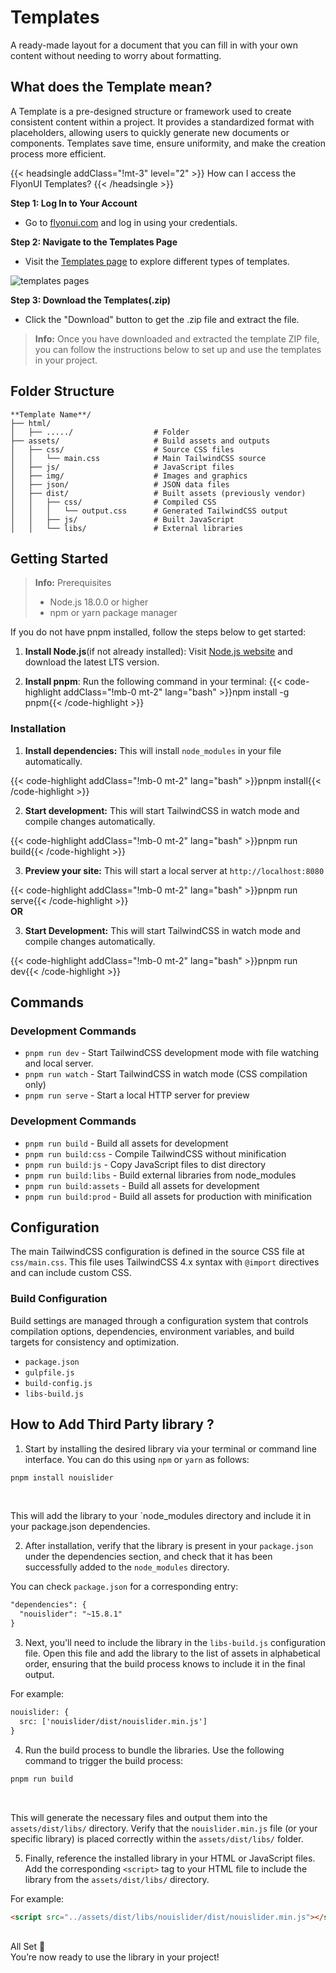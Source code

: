 # Templates

 A ready-made layout for a document that you can fill in with your own content without needing to worry about formatting.

<!-------------------- What does the Template mean? -------------------->  

## What does the Template mean?

A Template is a pre-designed structure or framework used to create consistent content within a project. It provides a standardized format with placeholders, allowing users to quickly generate new documents or components. Templates save time, ensure uniformity, and make the creation process more efficient.

<!-------------------- How can I access the FlyonUI Templates? -------------------->  

{{< headsingle addClass="!mt-3" level="2" >}} How can I access the FlyonUI Templates? {{< /headsingle >}}

**Step 1: Log In to Your Account**
- Go to <a class="link link-primary" href="https://flyonui.com/">flyonui.com</a> and log in using your credentials.
  
**Step 2: Navigate to the Templates Page**
- Visit the <a class="link link-primary" target="_blank" href="https://flyonui.com/templates">Templates page</a> to explore different types of templates.
    
<img src="https://cdn.flyonui.com/fy-assets/assets/images/templates-image.png" alt="templates pages" class="shadow-md rounded-md">  

**Step 3: Download the Templates(.zip)**
- Click the "Download" button to get the .zip file and extract the file.

> **Info:** Once you have downloaded and extracted the template ZIP file, you can follow the instructions below to set up and use the templates in your project.

<!-------------------- Folder Structure -------------------->  

## Folder Structure

```text
**Template Name**/
├── html/
│   ├── ...../                  # Folder 
├── assets/                     # Build assets and outputs
│   ├── css/                    # Source CSS files
│   │   └── main.css            # Main TailwindCSS source
│   ├── js/                     # JavaScript files
│   ├── img/                    # Images and graphics
│   ├── json/                   # JSON data files
│   ├── dist/                   # Built assets (previously vendor)
│   │   ├── css/                # Compiled CSS
│   │   │   └── output.css      # Generated TailwindCSS output
│   │   ├── js/                 # Built JavaScript
│   │   └── libs/               # External libraries
```
<!-------------------- Getting Started -------------------->

## Getting Started

> **Info:** Prerequisites
> <ul>
> <li>Node.js 18.0.0 or higher</li>
> <li>npm or yarn package manager</li>
> </ul>

If you do not have pnpm installed, follow the steps below to get started:
1. **Install Node.js**(if not already installed): Visit <a class="link link-primary" href="https://nodejs.org/en" target="_blank">Node.js website</a>  and download the latest LTS version.

2. **Install pnpm**: Run the following command in your terminal:
{{< code-highlight addClass="!mb-0 mt-2" lang="bash" >}}npm install -g pnpm{{< /code-highlight >}}

<!-- Installation -->  
### Installation
1. **Install dependencies:** This will install `node_modules` in your file automatically.

{{< code-highlight addClass="!mb-0 mt-2" lang="bash" >}}pnpm install{{< /code-highlight >}}

2. **Start development:** This will start TailwindCSS in watch mode and compile changes automatically.


{{< code-highlight addClass="!mb-0 mt-2" lang="bash" >}}pnpm run build{{< /code-highlight >}}

3. **Preview your site:** This will start a local server at `http://localhost:8080`

{{< code-highlight addClass="!mb-0 mt-2" lang="bash" >}}pnpm run serve{{< /code-highlight >}}
<br>
**OR**

3. **Start Development:** This will start TailwindCSS in watch mode and compile changes automatically.

{{< code-highlight addClass="!mb-0 mt-2" lang="bash" >}}pnpm run dev{{< /code-highlight >}}
<!-------------------- Commands -------------------->
## Commands
  
<!-- Development Commands -->
### Development Commands
- `pnpm run dev`  - Start TailwindCSS development mode with file watching and local server.
- `pnpm run watch`  - Start TailwindCSS in watch mode (CSS compilation only)
- `pnpm run serve`  - Start a local HTTP server for preview

<!-- Build Commands -->
### Development Commands
- `pnpm run build`  - Build all assets for development
- `pnpm run build:css`  - Compile TailwindCSS without minification
- `pnpm run build:js`  - Copy JavaScript files to dist directory
- `pnpm run build:libs`  - Build external libraries from node_modules
- `pnpm run build:assets`  - Build all assets for development
- `pnpm run build:prod`  - Build all assets for production with minification

<!-------------------- Configuration -------------------->

## Configuration

The main TailwindCSS configuration is defined in the source CSS file at `css/main.css`. This file uses TailwindCSS 4.x syntax with `@import` directives and can include custom CSS.

<!-- Build Configuration -->
### Build Configuration

Build settings are managed through a configuration system that controls compilation options, dependencies, environment variables, and build targets for consistency and optimization.

- `package.json`
- `gulpfile.js`
- `build-config.js`
- `libs-build.js`

<!-------------------- How to Add Third-Party library? -------------------->

## How to Add Third Party library ?

1. Start by installing the desired library via your terminal or command line interface. You can do this using `npm` or `yarn` as follows: 
```html
pnpm install nouislider
```
<br>

This will add the library to your `node_modules directory and include it in your package.json dependencies.


2. After installation, verify that the library is present in your `package.json` under the dependencies section, and check that it has been successfully added to the `node_modules` directory.

You can check `package.json` for a corresponding entry:
```html
"dependencies": {
  "nouislider": "~15.8.1"
}
```

3. Next, you'll need to include the library in the `libs-build.js` configuration file. Open this file and add the library to the list of assets in alphabetical order, ensuring that the build process knows to include it in the final output.

For example:
```html
nouislider: {
  src: ['nouislider/dist/nouislider.min.js']
}
```

4. Run the build process to bundle the libraries. Use the following command to trigger the build process:
```html
pnpm run build
```
<br>

This will generate the necessary files and output them into the `assets/dist/libs/` directory. Verify that the `nouislider.min.js` file (or your specific library) is placed correctly within the `assets/dist/libs/` folder.

5. Finally, reference the installed library in your HTML or JavaScript files. Add the corresponding `<script>` tag to your HTML file to include the library from the `assets/dist/libs/` directory.

For example:
```html
<script src="../assets/dist/libs/nouislider/dist/nouislider.min.js"></script>
```
<br>
All Set 🚀
<br>
You’re now ready to use the library in your project!
